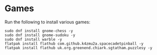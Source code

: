 # Games

Run the following to install various games:

```
sudo dnf install gnome-chess -y
sudo dnf install gnome-sudoku -y
sudo dnf install warble -y
flatpak install flathub com.github.k4zmu2a.spacecadetpinball -y
flatpak install flathub uk.org.greenend.chiark.sgtatham.puzzlesy -y
```
